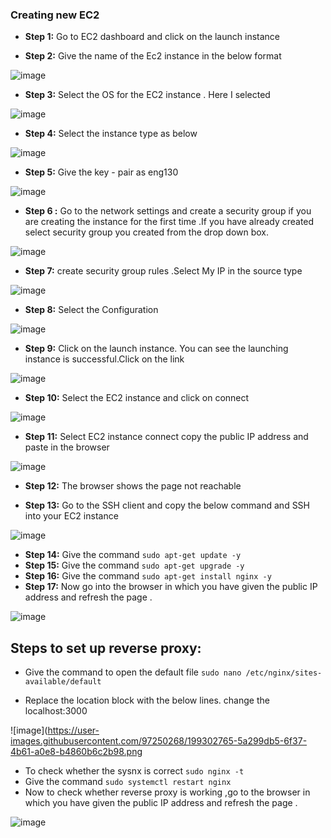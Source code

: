 ### Creating new EC2

- **Step 1:**  Go to EC2 dashboard and click on the launch instance 

- **Step 2:**  Give the name of the Ec2 instance in the below format

![image](https://user-images.githubusercontent.com/97250268/199283566-d9e1a1de-53cb-47d5-a986-e47cbbd47ff8.png)



- **Step 3:** Select the OS for the EC2 instance . Here I selected 

![image](https://user-images.githubusercontent.com/97250268/199284077-b52ccd45-b805-455e-87d5-076e9964efd0.png)



- **Step 4:** Select the instance type as below

![image](https://user-images.githubusercontent.com/97250268/199284283-9390e26c-f3ab-4204-8d05-18e0ee23a93d.png)



- **Step 5:** Give the key - pair  as eng130

![image](https://user-images.githubusercontent.com/97250268/199284560-e5f12fee-940a-4ef6-b00d-0a901749802d.png)



- **Step 6 :** Go to the network settings and create a security group if you are creating the instance for the first time .If you have already created select security group you created from the drop down box.

![image](https://user-images.githubusercontent.com/97250268/199285808-da01d5e3-49de-41b8-9af5-e9a53b078d71.png)



- **Step 7:**  create security group rules .Select My IP in the source type 

![image](https://user-images.githubusercontent.com/97250268/199286131-a772cad0-00ae-4701-8f95-c541635bc040.png)



- **Step 8:** Select the Configuration

![image](https://user-images.githubusercontent.com/97250268/199286490-fe2023eb-66a5-4519-b4c0-a826399748d0.png)

- **Step 9:** Click on the launch instance. You can see the launching instance is successful.Click on the link

![image](https://user-images.githubusercontent.com/97250268/199288700-2a08546a-bfc3-40f2-9311-fc9a5873be39.png)


- **Step 10:** Select the EC2 instance and click on connect 

![image](https://user-images.githubusercontent.com/97250268/199288401-b0e74413-b68e-480a-ac8e-46c9505441e8.png)

- **Step 11:** Select EC2 instance connect copy the public IP address and paste in the browser 

![image](https://user-images.githubusercontent.com/97250268/199290844-7ad88b6d-97e6-431d-89cb-bfd5e370aa4d.png)

- **Step 12:** The browser shows the page not reachable 

- **Step 13:** Go to the SSH client and copy the below command and SSH into your EC2 instance

![image](https://user-images.githubusercontent.com/97250268/199299309-ee942436-c537-4741-8507-1ac74ca6b674.png)


- **Step 14:** Give the command `sudo apt-get update -y` 
- **Step 15:** Give the command  `sudo apt-get upgrade -y`
- **Step 16:** Give the command  `sudo apt-get install nginx -y`
- **Step 17:**  Now go into the browser in which you have given the public IP address and refresh the page .

![image](https://user-images.githubusercontent.com/97250268/199301094-9de83952-6b6d-43cb-bd26-2a4e6e207d74.png)


## Steps to set up reverse proxy:

- Give the command  to open the default file `sudo nano /etc/nginx/sites-available/default`

- Replace the location block with the below lines. change the localhost:3000

![image](https://user-images.githubusercontent.com/97250268/199302765-5a299db5-6f37-4b61-a0e8-b4860b6c2b98.png

- To check whether the sysnx is correct `sudo nginx -t`
- Give the command `sudo systemctl restart nginx`
- Now to check whether reverse proxy is working ,go to the browser in which you have given the public IP address and refresh the page .


![image](https://user-images.githubusercontent.com/97250268/199303555-8d5a360e-a693-467b-958c-3eb82d5d1ad8.png)










